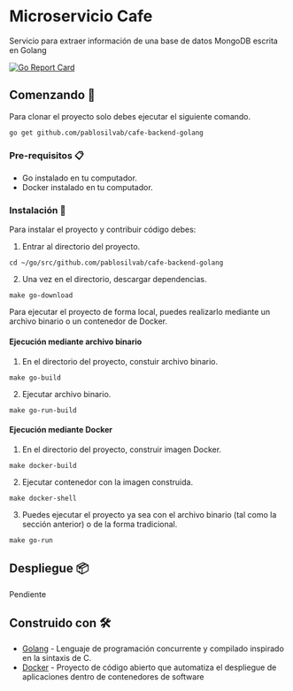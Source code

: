 # Microservicio Cafe
Servicio para extraer información de una base de datos MongoDB escrita en Golang

[![Go Report Card](https://goreportcard.com/badge/github.com/pablosilvab/cafe-backend-golang)](https://goreportcard.com/report/github.com/pablosilvab/cafe-backend-golang)

## Comenzando 🚀

Para clonar el proyecto solo debes ejecutar el siguiente comando.

``` 
go get github.com/pablosilvab/cafe-backend-golang
```

### Pre-requisitos 📋

* Go instalado en tu computador.
* Docker instalado en tu computador.

### Instalación 🔧

Para instalar el proyecto y contribuir código debes:

1. Entrar al directorio del proyecto.

```
cd ~/go/src/github.com/pablosilvab/cafe-backend-golang 
```

2. Una vez en el directorio, descargar dependencias.

```
make go-download
```

Para ejecutar el proyecto de forma local, puedes realizarlo mediante un archivo binario o un contenedor de Docker.

#### Ejecución mediante archivo binario

1. En el directorio del proyecto, constuir archivo binario.

```
make go-build
```

2. Ejecutar archivo binario.

```
make go-run-build
```

#### Ejecución mediante Docker

1. En el directorio del proyecto, construir imagen Docker.

```
make docker-build
```

2. Ejecutar contenedor con la imagen construida. 

```
make docker-shell
```

3. Puedes ejecutar el proyecto ya sea con el archivo binario (tal como la sección anterior) o de la forma tradicional.

```
make go-run
```

## Despliegue 📦

Pendiente

## Construido con 🛠️

* [Golang](https://golang.org) - Lenguaje de programación concurrente y compilado inspirado en la sintaxis de C.
* [Docker](https://www.docker.com) - Proyecto de código abierto que automatiza el despliegue de aplicaciones dentro de contenedores de software
